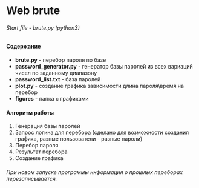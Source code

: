 # Web brute
###### Start file - brute.py (python3)

#### Содержание
- **brute.py** - перебор пароля по базе
- **password_generator.py** - генератор базы паролей из всех вариаций чисел по заданному диапазону
- **password_list.txt** - база паролей
- **plot.py** - создание графика зависимости длина пароля\время на перебор
- **figures** - папка с графиками

#### Алгоритм работы
1) Генерация базы паролей
2) Запрос логина для перебора (сделано для возможности создания графика, разные пользователи - разные пароли)
3) Перебор пароля
4) Результат перебора
5) Создание графика


###### При новом запуске программы информация о прошлых переборах перезаписывается.
